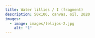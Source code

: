 ```yaml
---
title: Water lillies / I (fragment)
description: 50x100, canvas, oil, 2020
images:
  - image: images/lelijos-2.jpg
    alt: "1"
---
```

